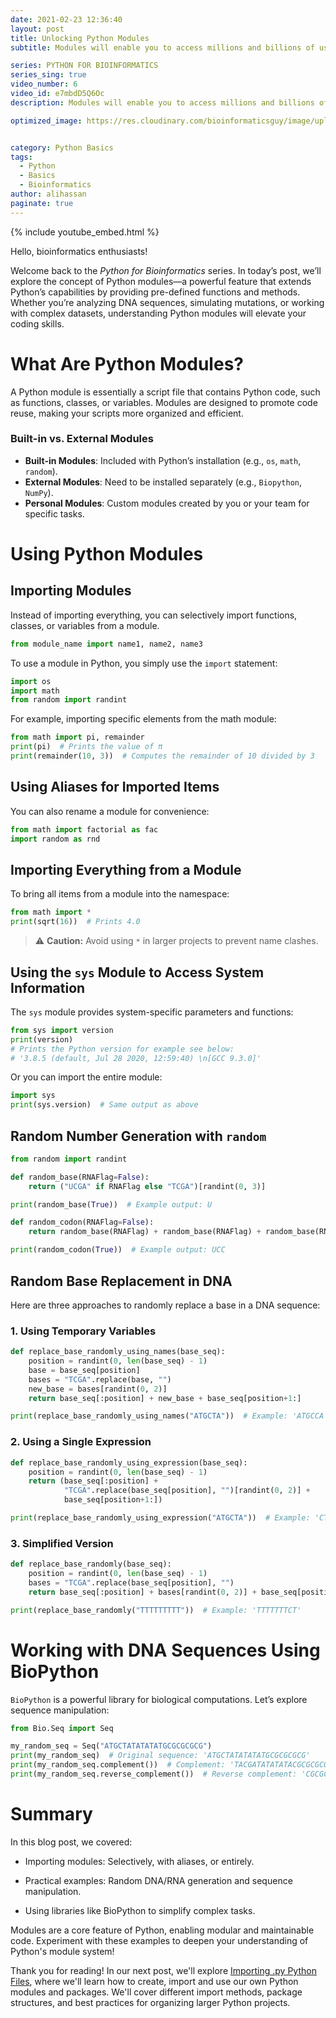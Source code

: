 ```yaml
---
date: 2021-02-23 12:36:40
layout: post
title: Unlocking Python Modules
subtitle: Modules will enable you to access millions and billions of useful functions.

series: PYTHON FOR BIOINFORMATICS
series_sing: true
video_number: 6
video_id: e7mbdD5Q6Oc
description: Modules will enable you to access millions and billions of useful functions.

optimized_image: https://res.cloudinary.com/bioinformaticsguy/image/upload/c_scale,h_380/v1596701389/002%20Python-for-Bioinformatics/Python-for-Bioinformatics-006.png


category: Python Basics
tags:
  - Python
  - Basics
  - Bioinformatics
author: alihassan
paginate: true
---
```


{% include youtube_embed.html %}


Hello, bioinformatics enthusiasts! 

Welcome back to the *Python for Bioinformatics* series. In today’s post, we’ll explore the concept of Python modules—a powerful feature that extends Python’s capabilities by providing pre-defined functions and methods. Whether you’re analyzing DNA sequences, simulating mutations, or working with complex datasets, understanding Python modules will elevate your coding skills.  

# What Are Python Modules?  
A Python module is essentially a script file that contains Python code, such as functions, classes, or variables. Modules are designed to promote code reuse, making your scripts more organized and efficient.  

### Built-in vs. External Modules  
- **Built-in Modules**: Included with Python’s installation (e.g., `os`, `math`, `random`).  
- **External Modules**: Need to be installed separately (e.g., `Biopython`, `NumPy`).  
- **Personal Modules**: Custom modules created by you or your team for specific tasks.

# Using Python Modules  

## Importing Modules

Instead of importing everything, you can selectively import functions, classes, or variables from a module.

```python
from module_name import name1, name2, name3
```


To use a module in Python, you simply use the `import` statement:  
```python
import os
import math
from random import randint
```

For example, importing specific elements from the math module:

```python 
from math import pi, remainder
print(pi)  # Prints the value of π
print(remainder(10, 3))  # Computes the remainder of 10 divided by 3
```

## Using Aliases for Imported Items

You can also rename a module for convenience:


```python
from math import factorial as fac
import random as rnd
```

## Importing Everything from a Module
To bring all items from a module into the namespace:

```python 
from math import *
print(sqrt(16))  # Prints 4.0
```

> ⚠️ **Caution:** Avoid using `*` in larger projects to prevent name clashes.

## Using the `sys` Module to Access System Information
The `sys` module provides system-specific parameters and functions:

```python
from sys import version
print(version)  
# Prints the Python version for example see below:
# '3.8.5 (default, Jul 28 2020, 12:59:40) \n[GCC 9.3.0]'
```

Or you can import the entire module:
```python
import sys
print(sys.version)  # Same output as above
```

## Random Number Generation with `random`

```python
from random import randint

def random_base(RNAFlag=False):
    return ("UCGA" if RNAFlag else "TCGA")[randint(0, 3)]

print(random_base(True))  # Example output: U

def random_codon(RNAFlag=False):
    return random_base(RNAFlag) + random_base(RNAFlag) + random_base(RNAFlag)

print(random_codon(True))  # Example output: UCC
```

## Random Base Replacement in DNA
Here are three approaches to randomly replace a base in a DNA sequence:

### 1. Using Temporary Variables
```python
def replace_base_randomly_using_names(base_seq):
    position = randint(0, len(base_seq) - 1)
    base = base_seq[position]
    bases = "TCGA".replace(base, "")
    new_base = bases[randint(0, 2)]
    return base_seq[:position] + new_base + base_seq[position+1:]

print(replace_base_randomly_using_names("ATGCTA"))  # Example: 'ATGCCA'
```

### 2. Using a Single Expression
```python
def replace_base_randomly_using_expression(base_seq):
    position = randint(0, len(base_seq) - 1)
    return (base_seq[:position] +
            "TCGA".replace(base_seq[position], "")[randint(0, 2)] +
            base_seq[position+1:])

print(replace_base_randomly_using_expression("ATGCTA"))  # Example: 'CTGCTA'
```

### 3. Simplified Version

```python
def replace_base_randomly(base_seq):
    position = randint(0, len(base_seq) - 1)
    bases = "TCGA".replace(base_seq[position], "")
    return base_seq[:position] + bases[randint(0, 2)] + base_seq[position+1:]

print(replace_base_randomly("TTTTTTTTT"))  # Example: 'TTTTTTTCT'
```

# Working with DNA Sequences Using BioPython
`BioPython` is a powerful library for biological computations. Let’s explore sequence manipulation:

```python
from Bio.Seq import Seq

my_random_seq = Seq("ATGCTATATATATGCGCGCGCG")
print(my_random_seq)  # Original sequence: 'ATGCTATATATATGCGCGCGCG'
print(my_random_seq.complement())  # Complement: 'TACGATATATATACGCGCGCGC'
print(my_random_seq.reverse_complement())  # Reverse complement: 'CGCGCGCGCATATATATAGCAT'
```

# Summary
In this blog post, we covered:

- Importing modules: Selectively, with aliases, or entirely.

- Practical examples: Random DNA/RNA generation and sequence manipulation.

- Using libraries like BioPython to simplify complex tasks.

Modules are a core feature of Python, enabling modular and maintainable code. Experiment with these examples to deepen your understanding of Python's module system!

Thank you for reading! In our next post, we'll explore [Importing .py Python Files](/007-IMPORTING-.py-PYTHON-FILES-python-for-Bioinformatics/), where we'll learn how to create, import and use our own Python modules and packages. We'll cover different import methods, package structures, and best practices for organizing larger Python projects.

<!--
# Examples with Built-in Modules
## Generating Random Numbers
The random `module` is often used in bioinformatics to simulate random sequences or mutations.

```python
from random import randint

# Generate a random base
bases = ['A', 'T', 'G', 'C']
random_base = bases[randint(0, 3)]
print(random_base)
```


 hi guys bioinformatics guy here with another video of the series python for bioinformatics in this video we will be talking about the modules so apart from the basic functions methods and objects python also provide a large variety of optional functions and methods these function methods can be imported into python by using the modules so modules are basic python script files which are present in the library directory and this directory is created alongside the installation of python you can also download and import different kind of other modules which are not part of basic installation of python and then you can also use them module file is basically a python script which contains the definition of the functions and those definitions can change the docs strings and docs strings explain the functionality and the basic purpose of those functions so in this video we will be talking about the basic use of python modules and how to import them and how to use those functions so let's get started okay let's start with importing a module contents are brought into the interpreter by a simple import state the basic form of the import statement loads the module into the python environment it's gonna be just like import and name is gonna be the name of the module for example the module os provides an interface to the computer operating system you can simply import it by import os let's run this and it is important now as i already told you that there are a lot of python modules already installed alongside python installation so in order to use them we run the import statement and what import statement does is that it imports that module name into the python interpreters library and then you are able to use that function or the module sometimes you don't need to import everything of a module and you can only import a few functions of that module and this is gonna be very simple let me make it a bit bigger we have to type from modules name import name one comma name two comma name three and we can import more than one modules at a time so let me give you an example of this we can import from math import pi and import remainder all right let's run this and this is important sometimes you want to change the name of the module that you are importing so you can report it as alien from math import factorial as fact so now you will be able to use it as fact if you want to import all the names what you will have to do is to import you are from math import and then use the star sign it will import everything in the math module so you should not be imported everything because you don't know what names you are importing and sometimes that the functions you have created might cause conflict so it's always better to import a function and then use import as and use specific name for that function that you have imported so that you will know that i have imported this function by this name and then it won't cause any conflict in your code let me give you another example of the module says if you will import says then for every function you will have to write down says dot version this dot the function name this dot the version name from this import version you will only have to type version and then you will get the value see you got the version and if you will import only says import says then what you will have to do is to you will have to write says version in order to get the version i don't think so version is gonna work right now yeah it is working because we have already imported that so let's talk about the random module random module is a very useful module so one of the functions that is most widely used in python is random dot random it will import a random integer between a range so you will have to add two numbers in the as the arguments of the functions for example random dot rand and one comma four will return one two three or four both of the numbers are included like one will also be included in four will also be included now let's write a function that will return a random base let's import from random import rand int let's run this and in the new cell let's define our function def and the name of the function is going to be random base and let's also make our rna flag and let's keep it by default as false all right now we will return u c g a f r n a flag now if rna flag is true then it will consider ucga else it will consider atgc or you can write tcga all right then we have to select our now here we will use the render our a and event end and we need from 0 to 3 so 0 1 2 3 4 option let's run this and see if the function is defined now it's defined very nicely let's try a few example print um then random base and over here we can run this we got a we got t we got g we got g then we got c let's make the rna flag true or just write true over here let's run this again now this time we should be able to see a u once in a while see now we got the u by using this random module let's define another function that will return a random codon of three bases def random codon we will also create rna flag over here and by default let's keep it false now we will return we will use the previous function random base rna flag plus since we need three codons we will just sum these three times sounds good let's run this and see if this function is defined properly this function is defined properly let's try a few examples print random codon we got att gtd tga tta let's turn the rn flag through so that we will get the rna rna codons now we got ugg see it's working very good now you might have noticed that how breaking down a code into smaller functions help us we first defined a function that returned us a random base and then we use that function in another function to get a random codon so defining small functions is just like building up your vocabulary you will define a small function then it's gonna be added to your vocabulary and then you can use those different functions to make out a huge sentence and or you can say that a huge function so rather than making a huge function uh it's always suggested to make smaller functions so that you can use those smaller functions in your upcoming future functions okay now let's make a function that simulate a single base mutation let's name this function replace base randomly using the name of the function is very long but you will get to know why i'm naming this naming this function like this very soon and we will be needing a base sequence and let's define a dot string as well in our dark string to turn a sequence with a base at a randomly selected position of a base c replaced by a base chosen chosen randomly from three bases that are not in that position so let's see what is our position going to be so our position could be anything so we will use the rand in again and our position could be anywhere from 0 to the length of our base sequence minus 1 why we are subtracting it because we know that that of the length function is gonna start from one and our random brand end is inclusive of all the numbers so we are subtracting one all right this is gonna be our position and let's add a shortcoming minus one because land is one past end if you want to be sure about why we are doing this minus one you can just go into a python interpreter or python shell and then you can see that what is the length then you can try importing from zero to the answer that you get without the minus one and you will see an error okay so our base is gonna be base c position so this is gonna be our base that we are supposed to change and our total bases are gonna be tcga simple okay i was not supposed to run this because this function is not completed yet so now we got to replace the base we will replace the base by basis dot replace and then we will replace our base with an empty string our new base is going to be basis and it's going to be rand in 0 comma 2 okay now beginning is gonna be base c and it's gonna be from zero till the position let's add a small comment up to position and then our end is gonna be from base sequence and this time we will start from the position position plus one because we have our beginning is still position now we need to move to the next one and if we will keep this empty we will get all of the rest of the stuff we will return the beginning plus our new base plus and sounds good let's try to run this okay no it's not working fine string object is not callable yeah this is there all right so there was this uh stupid braces over here so it's running just as fine let's try running this print we are gonna be using our function replace base randomly using names and then our string is going to be atgc ta let's run this and see what we got we are getting atgcga so t is changed to g so atg ctc atg gta atg cca so let's define the same function with a little bit of complex board and this time we won't be using a lot of assignment statements so def replace base randomly using expressions using expression and we will give it base sequence basic and let's come to the bodyguard function so our position so our position is simply going to be the same brand end and then it's going to start from 0 and it will go to the length of the base sequence minus one and you know why we are doing this minus one now our return statement is gonna be very long so what we need now is we need base sequence and we need the starting position which is gonna be zero to the position all right then we will add the the new base and new and we get the new base by tcga and we replace it with base sequence at the position with an empty string and then brandon 0 comma 2. now we will add the ending and the ending is going to be base okay let's move to the next line all right let's write this in the next line then write this in the next line okay so it's gonna be base c and position plus one till end so we will keep this empty let's run this this function is defined really nicely okay let's write a new example print replace using expression then our base is gonna atg cta let's run this we got atg cca this t is replaced with this c let's run this again ctg so this a is replaced with this c c t g c t a so there is no clear cut rule about how many assignment statements are there it should be in a function and how much complicated your function should be in case of this function something between these two extreme is going to be very perfect let's take a look at a moderate function let's make a new cell and define the place base randomly and base c so position is going to be same brand int and then it's going to be 0 till length of base c minus 1 we will keep the empty string over here tcga dot replace and then base pull c position with an empty string and what we will be returning over here is base sequence and it's going to be the beginning so it will be zero till position and then we are supposed to add the new base and new base is spaces then rand end and it's gonna be zero till two that's at the ending and ending is gonna be base c and this is going to be position plus one and we will go till the end so this function is defined let's try an example print uh-oh print replace randomly let's try only t is this okay so we got g now it's replaced uh c is replaced a is placed so you can see that there are quite a few random replacements over here all right now let's talk about a module that i installed myself and the name of this module is bio python let me show you it on website bio python you can install it yourself and then you can explore it i will give you a very basic example of it you can see over here how to download it and they will also tell you how to install bioware python you are supposed to use the pip to install this and let me give you a very basic example of how this is gonna work so from bio dot c okay if you don't know how i got to know this that i am supposed to use bio dot c what you will have to do is you will have to go to the documentation of bio python and then you can see over here that everything is described um you can see wiki wiki documentation this is the seat and over here it's returned that i'm going to be working on the same example and we'll let you know how this thing works so from bio dot c we have imported the seek and let's make a new cell and let me tell you how you are going to make a sequence object written by a python module so in order to do that we will name it my random seek and it's going to be equal to we will have to use this function c and in the argument we will put our sequence a d g c d a d a t a t a g c g c g c so our sequence is defined let's see what we get by this simple variable we get this let's try printing this it's saying that this is an object of sequence my random sequence and now we got a sequence now let me show you the magic so in this new cell over here if we use a complement function dot complement then it's gonna return the complement dot of our c now you can see that a is changed to d t is changed to a g string to c and over here this c is changed to g so it's gonna it's taking the complement you can also take the reverse complement so we will write okay we will write dot reverse complement now you will get the reverse complement of the same string so now you can see that we were able to do several functions because of the biopython module all right that's all for today in the next video we will be talking about python files if you have any questions comments or concerns about this video feel free to comment down below moreover if you want to discuss something you can check out our bioinformatics guys community which is a facebook group i will put the link in the description down below if you want to know what i do other than programming you can check out my vlogging channel thank you very much for watching and i will see you around in the next video you   -->